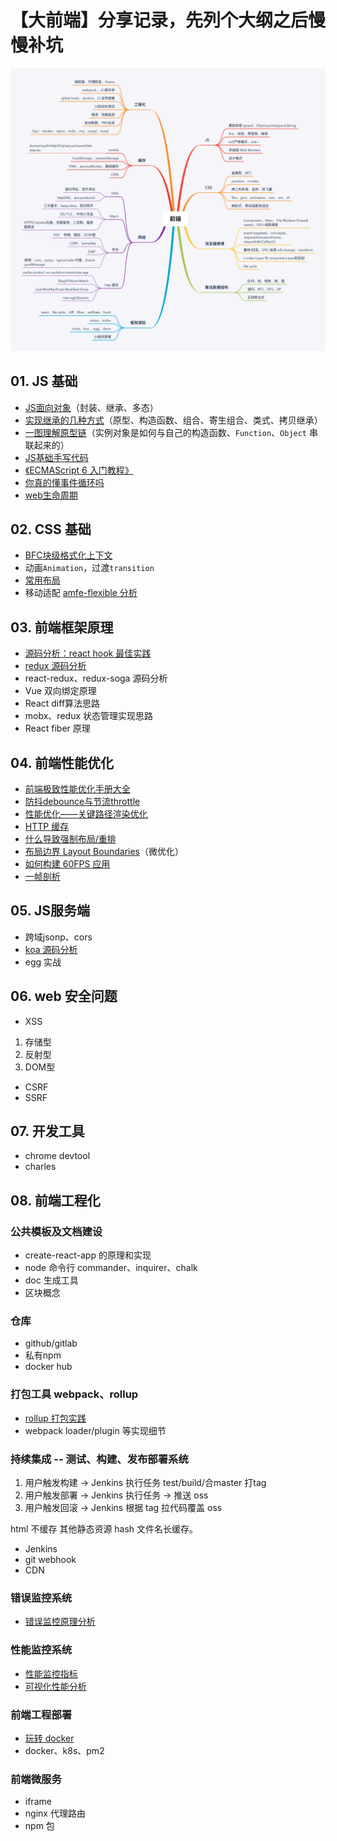 # 【大前端】分享记录，先列个大纲之后慢慢补坑

![思维导图](https://raw.githubusercontent.com/Godiswill/blog/master/fed.png)

## 01. JS 基础

- [JS面向对象](https://github.com/Godiswill/blog/issues/8)（封装、继承、多态）
- [实现继承的几种方式](https://github.com/Godiswill/blog/issues/9)（原型、构造函数、组合、寄生组合、类式、拷贝继承）
- [一图理解原型链](https://github.com/Godiswill/blog/issues/10)（实例对象是如何与自己的构造函数、`Function`、`Object` 串联起来的）
- [JS基础手写代码](https://github.com/Godiswill/blog/issues/20)
- [《ECMAScript 6 入门教程》](https://es6.ruanyifeng.com/)
- [你真的懂事件循环吗](https://github.com/Godiswill/blog/issues/17)
- [web生命周期](https://github.com/Godiswill/blog/issues/25)

## 02. CSS 基础

- [BFC块级格式化上下文](https://github.com/Godiswill/blog/issues/11)
- 动画`Animation`，过渡`transition`
- [常用布局](https://github.com/Godiswill/blog/issues/21)
- 移动适配 [amfe-flexible 分析](https://github.com/Godiswill/blog/issues/13)

## 03. 前端框架原理

- [源码分析：react hook 最佳实践](https://github.com/Godiswill/blog/issues/18)
- [redux 源码分析](https://github.com/Godiswill/blog/issues/23)
- react-redux、redux-soga 源码分析
- Vue 双向绑定原理
- React diff算法思路
- mobx、redux 状态管理实现思路
- React fiber 原理

## 04. 前端性能优化

- [前端极致性能优化手册大全](https://github.com/Godiswill/blog/issues/15)
- [防抖debounce与节流throttle](https://github.com/Godiswill/blog/issues/12)
- [性能优化——关键路径渲染优化](https://github.com/Godiswill/blog/issues/1)
- [HTTP 缓存](https://github.com/Godiswill/blog/issues/2)
- [什么导致强制布局/重排](https://github.com/Godiswill/blog/issues/3)
- [布局边界 Layout Boundaries](https://github.com/Godiswill/blog/issues/4)（微优化）
- [如何构建 60FPS 应用](https://github.com/Godiswill/blog/issues/5)
- [一帧剖析](https://github.com/Godiswill/blog/issues/14)

## 05. JS服务端

- 跨域jsonp、cors
- [koa 源码分析](https://github.com/Godiswill/blog/issues/22)
- egg 实战

## 06. web 安全问题

- XSS
1. 存储型
1. 反射型
1. DOM型
- CSRF
- SSRF

## 07. 开发工具

- chrome devtool
- charles

## 08. 前端工程化

### 公共模板及文档建设

- create-react-app 的原理和实现
- node 命令行 commander、inquirer、chalk
- doc 生成工具
- 区块概念

### 仓库

- github/gitlab
- 私有npm
- docker hub

### 打包工具 webpack、rollup

- [rollup 打包实践](https://github.com/Godiswill/blog/issues/6)
- webpack loader/plugin 等实现细节

### 持续集成 -- 测试、构建、发布部署系统

1. 用户触发构建 -> Jenkins 执行任务 test/build/合master 打tag
1. 用户触发部署 -> Jenkins 执行任务 -> 推送 oss
1. 用户触发回滚 -> Jenkins 根据 tag 拉代码覆盖 oss

html 不缓存 其他静态资源 hash 文件名长缓存。

- Jenkins
- git webhook
- CDN

### 错误监控系统

- [错误监控原理分析](https://github.com/Godiswill/blog/issues/7)

### 性能监控系统

- [性能监控指标](https://github.com/Godiswill/blog/issues/19)
- [可视化性能分析](https://github.com/Godiswill/blog/issues/24)

### 前端工程部署

- [玩转 docker](https://github.com/Godiswill/blog/issues/26)
- docker、k8s、pm2

### 前端微服务

- iframe
- nginx 代理路由
- npm 包
